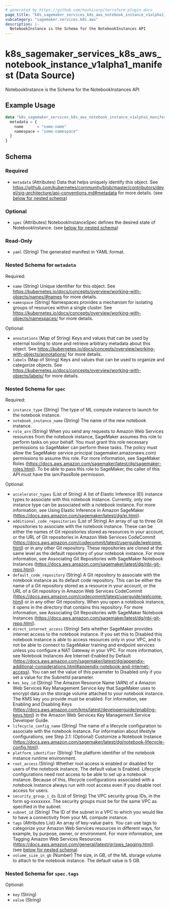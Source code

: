 ```yaml
---
# generated by https://github.com/hashicorp/terraform-plugin-docs
page_title: "k8s_sagemaker_services_k8s_aws_notebook_instance_v1alpha1_manifest Data Source - terraform-provider-k8s"
subcategory: "sagemaker.services.k8s.aws"
description: |-
  NotebookInstance is the Schema for the NotebookInstances API
---
```


# k8s_sagemaker_services_k8s_aws_notebook_instance_v1alpha1_manifest (Data Source)

NotebookInstance is the Schema for the NotebookInstances API

## Example Usage

```terraform
data "k8s_sagemaker_services_k8s_aws_notebook_instance_v1alpha1_manifest" "example" {
  metadata = {
    name      = "some-name"
    namespace = "some-namespace"
  }
}
```

<!-- schema generated by tfplugindocs -->
## Schema

### Required

- `metadata` (Attributes) Data that helps uniquely identify this object. See https://github.com/kubernetes/community/blob/master/contributors/devel/sig-architecture/api-conventions.md#metadata for more details. (see [below for nested schema](#nestedatt--metadata))

### Optional

- `spec` (Attributes) NotebookInstanceSpec defines the desired state of NotebookInstance. (see [below for nested schema](#nestedatt--spec))

### Read-Only

- `yaml` (String) The generated manifest in YAML format.

<a id="nestedatt--metadata"></a>
### Nested Schema for `metadata`

Required:

- `name` (String) Unique identifier for this object. See https://kubernetes.io/docs/concepts/overview/working-with-objects/names/#names for more details.
- `namespace` (String) Namespaces provides a mechanism for isolating groups of resources within a single cluster. See https://kubernetes.io/docs/concepts/overview/working-with-objects/namespaces/ for more details.

Optional:

- `annotations` (Map of String) Keys and values that can be used by external tooling to store and retrieve arbitrary metadata about this object. See https://kubernetes.io/docs/concepts/overview/working-with-objects/annotations/ for more details.
- `labels` (Map of String) Keys and values that can be used to organize and categorize objects. See https://kubernetes.io/docs/concepts/overview/working-with-objects/labels/ for more details.


<a id="nestedatt--spec"></a>
### Nested Schema for `spec`

Required:

- `instance_type` (String) The type of ML compute instance to launch for the notebook instance.
- `notebook_instance_name` (String) The name of the new notebook instance.
- `role_arn` (String) When you send any requests to Amazon Web Services resources from the notebook instance, SageMaker assumes this role to perform tasks on your behalf. You must grant this role necessary permissions so SageMaker can perform these tasks. The policy must allow the SageMaker service principal (sagemaker.amazonaws.com) permissions to assume this role. For more information, see SageMaker Roles (https://docs.aws.amazon.com/sagemaker/latest/dg/sagemaker-roles.html). To be able to pass this role to SageMaker, the caller of this API must have the iam:PassRole permission.

Optional:

- `accelerator_types` (List of String) A list of Elastic Inference (EI) instance types to associate with this notebook instance. Currently, only one instance type can be associated with a notebook instance. For more information, see Using Elastic Inference in Amazon SageMaker (https://docs.aws.amazon.com/sagemaker/latest/dg/ei.html).
- `additional_code_repositories` (List of String) An array of up to three Git repositories to associate with the notebook instance. These can be either the names of Git repositories stored as resources in your account, or the URL of Git repositories in Amazon Web Services CodeCommit (https://docs.aws.amazon.com/codecommit/latest/userguide/welcome.html) or in any other Git repository. These repositories are cloned at the same level as the default repository of your notebook instance. For more information, see Associating Git Repositories with SageMaker Notebook Instances (https://docs.aws.amazon.com/sagemaker/latest/dg/nbi-git-repo.html).
- `default_code_repository` (String) A Git repository to associate with the notebook instance as its default code repository. This can be either the name of a Git repository stored as a resource in your account, or the URL of a Git repository in Amazon Web Services CodeCommit (https://docs.aws.amazon.com/codecommit/latest/userguide/welcome.html) or in any other Git repository. When you open a notebook instance, it opens in the directory that contains this repository. For more information, see Associating Git Repositories with SageMaker Notebook Instances (https://docs.aws.amazon.com/sagemaker/latest/dg/nbi-git-repo.html).
- `direct_internet_access` (String) Sets whether SageMaker provides internet access to the notebook instance. If you set this to Disabled this notebook instance is able to access resources only in your VPC, and is not be able to connect to SageMaker training and endpoint services unless you configure a NAT Gateway in your VPC. For more information, see Notebook Instances Are Internet-Enabled by Default (https://docs.aws.amazon.com/sagemaker/latest/dg/appendix-additional-considerations.html#appendix-notebook-and-internet-access). You can set the value of this parameter to Disabled only if you set a value for the SubnetId parameter.
- `kms_key_id` (String) The Amazon Resource Name (ARN) of a Amazon Web Services Key Management Service key that SageMaker uses to encrypt data on the storage volume attached to your notebook instance. The KMS key you provide must be enabled. For information, see Enabling and Disabling Keys (https://docs.aws.amazon.com/kms/latest/developerguide/enabling-keys.html) in the Amazon Web Services Key Management Service Developer Guide.
- `lifecycle_config_name` (String) The name of a lifecycle configuration to associate with the notebook instance. For information about lifestyle configurations, see Step 2.1: (Optional) Customize a Notebook Instance (https://docs.aws.amazon.com/sagemaker/latest/dg/notebook-lifecycle-config.html).
- `platform_identifier` (String) The platform identifier of the notebook instance runtime environment.
- `root_access` (String) Whether root access is enabled or disabled for users of the notebook instance. The default value is Enabled. Lifecycle configurations need root access to be able to set up a notebook instance. Because of this, lifecycle configurations associated with a notebook instance always run with root access even if you disable root access for users.
- `security_group_i_ds` (List of String) The VPC security group IDs, in the form sg-xxxxxxxx. The security groups must be for the same VPC as specified in the subnet.
- `subnet_id` (String) The ID of the subnet in a VPC to which you would like to have a connectivity from your ML compute instance.
- `tags` (Attributes List) An array of key-value pairs. You can use tags to categorize your Amazon Web Services resources in different ways, for example, by purpose, owner, or environment. For more information, see Tagging Amazon Web Services Resources (https://docs.aws.amazon.com/general/latest/gr/aws_tagging.html). (see [below for nested schema](#nestedatt--spec--tags))
- `volume_size_in_gb` (Number) The size, in GB, of the ML storage volume to attach to the notebook instance. The default value is 5 GB.

<a id="nestedatt--spec--tags"></a>
### Nested Schema for `spec.tags`

Optional:

- `key` (String)
- `value` (String)
